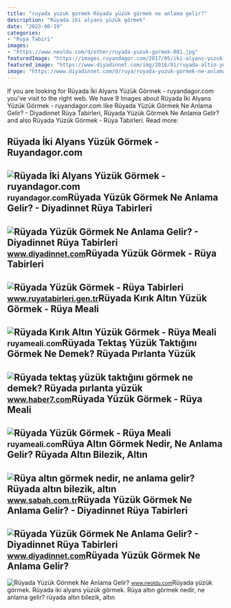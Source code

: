 ```yaml
---
title: "ruyada yuzuk gormek Rüyada yüzük görmek ne anlama gelir?"
description: "Rüyada i̇ki alyans yüzük görmek"
date: "2023-06-19"
categories:
- "Ruya Tabiri"
images:
- "https://www.neoldu.com/d/other/ruyada-yuzuk-gormek-001.jpg"
featuredImage: "https://images.ruyandagor.com/2017/05/iki-alyans-yuzuk-gormek-2308.jpg"
featured_image: "https://www.diyadinnet.com/img/2016/01/ruyada-altin-yuzuk-takmak-ne-demektir.jpg"
image: "https://www.diyadinnet.com/d/ruya/ruyada-yuzuk-gormek-ne-anlama-gelir-1202.jpg"
---
```


If you are looking for Rüyada İki Alyans Yüzük Görmek - ruyandagor.com you've visit to the right web. We have 9 Images about Rüyada İki Alyans Yüzük Görmek - ruyandagor.com like Rüyada Yüzük Görmek Ne Anlama Gelir? - Diyadinnet Rüya Tabirleri, Rüyada Yüzük Görmek Ne Anlama Gelir? and also Rüyada Yüzük Görmek - Rüya Tabirleri. Read more:

Rüyada İki Alyans Yüzük Görmek - Ruyandagor.com
-----------------------------------------------

 ![Rüyada İki Alyans Yüzük Görmek - ruyandagor.com](https://images.ruyandagor.com/2017/05/iki-alyans-yuzuk-gormek-2308.jpg) <small>ruyandagor.com</small>Rüyada Yüzük Görmek Ne Anlama Gelir? - Diyadinnet Rüya Tabirleri
----------------------------------------------------------------

 ![Rüyada Yüzük Görmek Ne Anlama Gelir? - Diyadinnet Rüya Tabirleri](https://www.diyadinnet.com/d/ruya/ruyada-yuzuk-gormek-ne-anlama-gelir-1202.jpg) <small>www.diyadinnet.com</small>Rüyada Yüzük Görmek - Rüya Tabirleri
------------------------------------

 ![Rüyada Yüzük Görmek - Rüya Tabirleri](https://www.ruyatabirleri.gen.tr/wp-content/uploads/2016/11/ruyada-yuzuk-gormek-825x510.jpeg) <small>www.ruyatabirleri.gen.tr</small>Rüyada Kırık Altın Yüzük Görmek - Rüya Meali
--------------------------------------------

 ![Rüyada Kırık Altın Yüzük Görmek - Rüya Meali](http://ruyameali.com/wp-content/uploads/2018/05/kirik-altin-yuzuk-gormek-810x606.jpg) <small>ruyameali.com</small>Rüyada Tektaş Yüzük Taktığını Görmek Ne Demek? Rüyada Pırlanta Yüzük
--------------------------------------------------------------------

 ![Rüyada tektaş yüzük taktığını görmek ne demek? Rüyada pırlanta yüzük](https://i20.haber7.net/resize/1280x720/haber/haber7/photos/2021/50/ruyada_tektas_yuzuk_taktigini_gormek_ne_demek_ruyada_pirlanta_yuzuk_gormek_1639472714_9933.jpg) <small>www.haber7.com</small>Rüyada Yüzük Görmek - Rüya Meali
--------------------------------

 ![Rüyada Yüzük Görmek - Rüya Meali](http://ruyameali.com/wp-content/uploads/2016/12/yuzuk-1.jpg) <small>ruyameali.com</small>Rüya Altın Görmek Nedir, Ne Anlama Gelir? Rüyada Altın Bilezik, Altın
---------------------------------------------------------------------

 ![Rüya altın görmek nedir, ne anlama gelir? Rüyada altın bilezik, altın](https://iasbh.tmgrup.com.tr/f1e737/752/395/0/0/650/341?u=https://isbh.tmgrup.com.tr/sbh/2020/03/19/ruya-altin-gormek-nedir-ne-anlama-gelir-ruyada-altin-bilezik-altin-yuzuk-ve-altin-kolye-gormek-ruya-tabirleri-1584628092398.jpg) <small>www.sabah.com.tr</small>Rüyada Yüzük Görmek Ne Anlama Gelir? - Diyadinnet Rüya Tabirleri
----------------------------------------------------------------

 ![Rüyada Yüzük Görmek Ne Anlama Gelir? - Diyadinnet Rüya Tabirleri](https://www.diyadinnet.com/img/2016/01/ruyada-altin-yuzuk-takmak-ne-demektir.jpg) <small>www.diyadinnet.com</small>Rüyada Yüzük Görmek Ne Anlama Gelir?
------------------------------------

 ![Rüyada Yüzük Görmek Ne Anlama Gelir?](https://www.neoldu.com/d/other/ruyada-yuzuk-gormek-001.jpg) <small>www.neoldu.com</small>Rüyada yüzük görmek. Rüyada i̇ki alyans yüzük görmek. Rüya altın görmek nedir, ne anlama gelir? rüyada altın bilezik, altın
